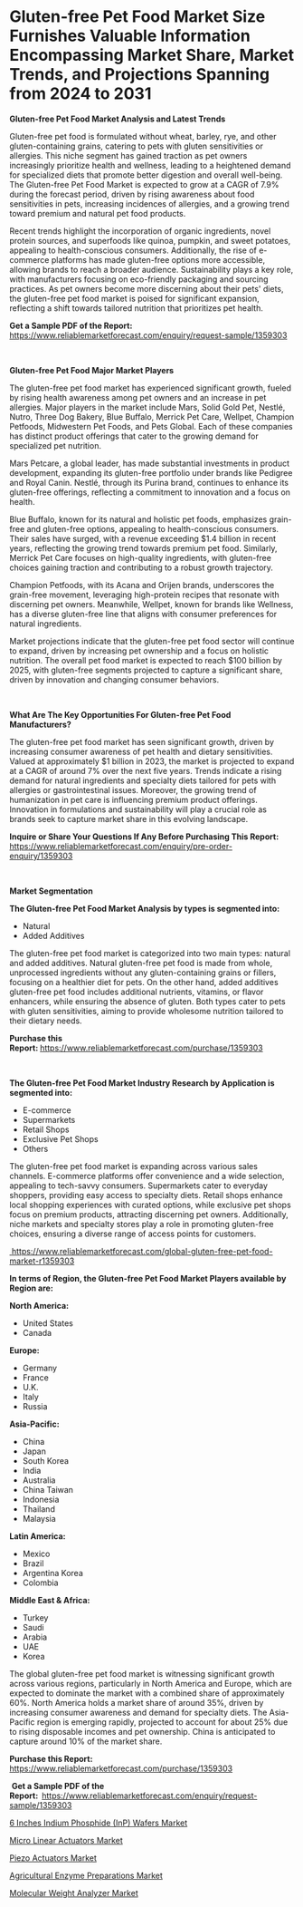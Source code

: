 <p><h1>Gluten-free Pet Food Market Size Furnishes Valuable Information Encompassing Market Share, Market Trends, and Projections Spanning from 2024 to 2031</h1></p><p><strong>Gluten-free Pet Food Market Analysis and Latest Trends</strong></p>
<p><p>Gluten-free pet food is formulated without wheat, barley, rye, and other gluten-containing grains, catering to pets with gluten sensitivities or allergies. This niche segment has gained traction as pet owners increasingly prioritize health and wellness, leading to a heightened demand for specialized diets that promote better digestion and overall well-being. The Gluten-free Pet Food Market is expected to grow at a CAGR of 7.9% during the forecast period, driven by rising awareness about food sensitivities in pets, increasing incidences of allergies, and a growing trend toward premium and natural pet food products.</p><p>Recent trends highlight the incorporation of organic ingredients, novel protein sources, and superfoods like quinoa, pumpkin, and sweet potatoes, appealing to health-conscious consumers. Additionally, the rise of e-commerce platforms has made gluten-free options more accessible, allowing brands to reach a broader audience. Sustainability plays a key role, with manufacturers focusing on eco-friendly packaging and sourcing practices. As pet owners become more discerning about their pets' diets, the gluten-free pet food market is poised for significant expansion, reflecting a shift towards tailored nutrition that prioritizes pet health.</p></p>
<p><strong>Get a Sample PDF of the Report:&nbsp;</strong> <a href="https://www.reliablemarketforecast.com/enquiry/request-sample/1359303?utm_campaign=1834&utm_medium=2&utm_source=Github&utm_content=ia&utm_term=05122024&utm_id=gluten-free-pet-food">https://www.reliablemarketforecast.com/enquiry/request-sample/1359303</a></p>
<p>&nbsp;</p>
<p><strong>Gluten-free Pet Food Major Market Players</strong></p>
<p><p>The gluten-free pet food market has experienced significant growth, fueled by rising health awareness among pet owners and an increase in pet allergies. Major players in the market include Mars, Solid Gold Pet, Nestlé, Nutro, Three Dog Bakery, Blue Buffalo, Merrick Pet Care, Wellpet, Champion Petfoods, Midwestern Pet Foods, and Pets Global. Each of these companies has distinct product offerings that cater to the growing demand for specialized pet nutrition.</p><p>Mars Petcare, a global leader, has made substantial investments in product development, expanding its gluten-free portfolio under brands like Pedigree and Royal Canin. Nestlé, through its Purina brand, continues to enhance its gluten-free offerings, reflecting a commitment to innovation and a focus on health.</p><p>Blue Buffalo, known for its natural and holistic pet foods, emphasizes grain-free and gluten-free options, appealing to health-conscious consumers. Their sales have surged, with a revenue exceeding $1.4 billion in recent years, reflecting the growing trend towards premium pet food. Similarly, Merrick Pet Care focuses on high-quality ingredients, with gluten-free choices gaining traction and contributing to a robust growth trajectory.</p><p>Champion Petfoods, with its Acana and Orijen brands, underscores the grain-free movement, leveraging high-protein recipes that resonate with discerning pet owners. Meanwhile, Wellpet, known for brands like Wellness, has a diverse gluten-free line that aligns with consumer preferences for natural ingredients.</p><p>Market projections indicate that the gluten-free pet food sector will continue to expand, driven by increasing pet ownership and a focus on holistic nutrition. The overall pet food market is expected to reach $100 billion by 2025, with gluten-free segments projected to capture a significant share, driven by innovation and changing consumer behaviors.</p></p>
<p>&nbsp;</p>
<p><strong>What Are The Key Opportunities For Gluten-free Pet Food Manufacturers?</strong></p>
<p><p>The gluten-free pet food market has seen significant growth, driven by increasing consumer awareness of pet health and dietary sensitivities. Valued at approximately $1 billion in 2023, the market is projected to expand at a CAGR of around 7% over the next five years. Trends indicate a rising demand for natural ingredients and specialty diets tailored for pets with allergies or gastrointestinal issues. Moreover, the growing trend of humanization in pet care is influencing premium product offerings. Innovation in formulations and sustainability will play a crucial role as brands seek to capture market share in this evolving landscape.</p></p>
<p><strong>Inquire or Share Your Questions If Any Before Purchasing This Report:</strong> <a href="https://www.reliablemarketforecast.com/enquiry/pre-order-enquiry/1359303?utm_campaign=1834&utm_medium=2&utm_source=Github&utm_content=ia&utm_term=05122024&utm_id=gluten-free-pet-food">https://www.reliablemarketforecast.com/enquiry/pre-order-enquiry/1359303</a></p>
<p>&nbsp;</p>
<p><strong>Market Segmentation</strong></p>
<p><strong>The Gluten-free Pet Food Market Analysis by types is segmented into:</strong></p>
<p><ul><li>Natural</li><li>Added Additives</li></ul></p>
<p><p>The gluten-free pet food market is categorized into two main types: natural and added additives. Natural gluten-free pet food is made from whole, unprocessed ingredients without any gluten-containing grains or fillers, focusing on a healthier diet for pets. On the other hand, added additives gluten-free pet food includes additional nutrients, vitamins, or flavor enhancers, while ensuring the absence of gluten. Both types cater to pets with gluten sensitivities, aiming to provide wholesome nutrition tailored to their dietary needs.</p></p>
<p><strong>Purchase this Report:&nbsp;</strong><a href="https://www.reliablemarketforecast.com/purchase/1359303?utm_campaign=1834&utm_medium=2&utm_source=Github&utm_content=ia&utm_term=05122024&utm_id=gluten-free-pet-food">https://www.reliablemarketforecast.com/purchase/1359303</a></p>
<p>&nbsp;</p>
<p><strong>The Gluten-free Pet Food Market Industry Research by Application is segmented into:</strong></p>
<p><ul><li>E-commerce</li><li>Supermarkets</li><li>Retail Shops</li><li>Exclusive Pet Shops</li><li>Others</li></ul></p>
<p><p>The gluten-free pet food market is expanding across various sales channels. E-commerce platforms offer convenience and a wide selection, appealing to tech-savvy consumers. Supermarkets cater to everyday shoppers, providing easy access to specialty diets. Retail shops enhance local shopping experiences with curated options, while exclusive pet shops focus on premium products, attracting discerning pet owners. Additionally, niche markets and specialty stores play a role in promoting gluten-free choices, ensuring a diverse range of access points for customers.</p></p>
<p><a href="https://www.reliablemarketforecast.com/global-gluten-free-pet-food-market-r1359303?utm_campaign=1834&utm_medium=2&utm_source=Github&utm_content=ia&utm_term=05122024&utm_id=gluten-free-pet-food">&nbsp;https://www.reliablemarketforecast.com/global-gluten-free-pet-food-market-r1359303</a></p>
<p><strong>In terms of Region, the Gluten-free Pet Food Market Players available by Region are:</strong></p>
<p>
    <p> <strong> North America: </strong>
        <ul>
            <li>United States</li>
            <li>Canada</li>
        </ul>
        </p> 
    <p> <strong> Europe: </strong>
        <ul>
            <li>Germany</li>
            <li>France</li>
            <li>U.K.</li>
            <li>Italy</li>
            <li>Russia</li>
        </ul>
        </p> 
    <p> <strong> Asia-Pacific: </strong>
        <ul>
            <li>China</li>
            <li>Japan</li>
            <li>South Korea</li>
            <li>India</li>
            <li>Australia</li>
            <li>China Taiwan</li>
            <li>Indonesia</li>
            <li>Thailand</li>
            <li>Malaysia</li>
        </ul>
        </p> 
    <p> <strong> Latin America: </strong>
        <ul>
            <li>Mexico</li>
            <li>Brazil</li>
            <li>Argentina Korea</li>
            <li>Colombia</li>
        </ul>
        </p> 
    <p> <strong> Middle East & Africa: </strong>
        <ul>
            <li>Turkey</li>
            <li>Saudi</li>
            <li>Arabia</li>
            <li>UAE</li>
            <li>Korea</li>
        </ul>
    </p>
    </p>
<p><p>The global gluten-free pet food market is witnessing significant growth across various regions, particularly in North America and Europe, which are expected to dominate the market with a combined share of approximately 60%. North America holds a market share of around 35%, driven by increasing consumer awareness and demand for specialty diets. The Asia-Pacific region is emerging rapidly, projected to account for about 25% due to rising disposable incomes and pet ownership. China is anticipated to capture around 10% of the market share.</p></p>
<p><strong>Purchase this Report: </strong><a href="https://www.reliablemarketforecast.com/purchase/1359303?utm_campaign=1834&utm_medium=2&utm_source=Github&utm_content=ia&utm_term=05122024&utm_id=gluten-free-pet-food">https://www.reliablemarketforecast.com/purchase/1359303</a></p>
<p>&nbsp;<strong>Get a Sample PDF of the Report:&nbsp;&nbsp;</strong><a href="https://www.reliablemarketforecast.com/enquiry/request-sample/1359303?utm_campaign=1834&utm_medium=2&utm_source=Github&utm_content=ia&utm_term=05122024&utm_id=gluten-free-pet-food">https://www.reliablemarketforecast.com/enquiry/request-sample/1359303</a></p>
<p><strong></strong></p>
<p><p><a href="https://issuu.com/reportprime-2/docs/6-inches-indium-phosphide-inp-wafers-market-size-2?utm_campaign=1834&utm_medium=2&utm_source=Github&utm_content=ia&utm_term=05122024&utm_id=gluten-free-pet-food">6 Inches Indium Phosphide (InP) Wafers Market</a></p><p><a href="https://www.linkedin.com/pulse/detailed-micro-linear-actuators-market-report-2024-2031-bfv5f?utm_campaign=1834&utm_medium=2&utm_source=Github&utm_content=ia&utm_term=05122024&utm_id=gluten-free-pet-food">Micro Linear Actuators Market</a></p><p><a href="https://www.linkedin.com/pulse/impact-change-trends-global-piezo-actuators-market-surpassed-hy5lf?utm_campaign=1834&utm_medium=2&utm_source=Github&utm_content=ia&utm_term=05122024&utm_id=gluten-free-pet-food">Piezo Actuators Market</a></p><p><a href="https://issuu.com/reportprime-2/docs/agricultural-enzyme-preparations-market-size-2030.?utm_campaign=1834&utm_medium=2&utm_source=Github&utm_content=ia&utm_term=05122024&utm_id=gluten-free-pet-food">Agricultural Enzyme Preparations Market</a></p><p><a href="https://www.linkedin.com/pulse/molecular-weight-analyzer-market-size-industry-outlook-detailed-6shwf?utm_campaign=1834&utm_medium=2&utm_source=Github&utm_content=ia&utm_term=05122024&utm_id=gluten-free-pet-food">Molecular Weight Analyzer Market</a></p></p>